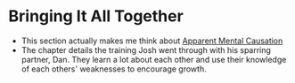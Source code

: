# Bringing It All Together

* This section actually makes me think about [Apparent Mental Causation](https://psycnet.apa.org/record/1999-05760-003)
* The chapter details the training Josh went through with his sparring partner, Dan. They learn a lot about each other and use their knowledge of each others' weaknesses to encourage growth.
